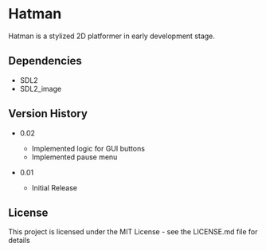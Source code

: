 # Hatman

Hatman is a stylized 2D platformer in early development stage.

## Dependencies

* SDL2
* SDL2_image

## Version History

* 0.02
    * Implemented logic for GUI buttons
    * Implemented pause menu

* 0.01
    * Initial Release

## License

This project is licensed under the MIT License - see the LICENSE.md file for details
